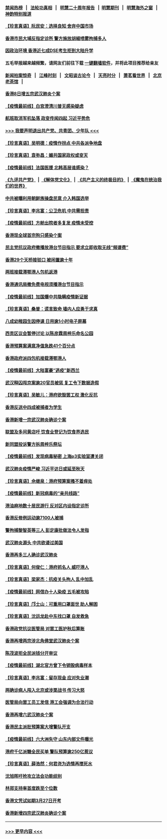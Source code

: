 #### [禁闻热榜](热点新闻.md?=0)  &nbsp;&nbsp;|&nbsp;&nbsp; [法轮功真相](https://github.com/gfw-breaker/truth/blob/master/README.md?=0) &nbsp;&nbsp;|&nbsp;&nbsp; [明慧二十周年报告](https://github.com/gfw-breaker/mh-reports/blob/master/README.md?=0) &nbsp;&nbsp;|&nbsp;&nbsp;[明慧期刊](https://github.com/gfw-breaker/mh-qikan) &nbsp;&nbsp;|&nbsp;&nbsp; [明慧海外之窗](https://github.com/gfw-breaker/mh-news/blob/master/README.md?=0) &nbsp;&nbsp;|&nbsp;&nbsp; [神韵特别报道](https://github.com/gfw-breaker/mh-news/blob/master/shenyun.md?=0)
#### [【珍言真语】阮民安：选择良知 舍弃中国市场](../pages/nsc415/n11927705.md?t=03100332) 
#### [香港市民大埔反指定诊所 警方施放胡椒喷雾拘捕多人](../pages/nsc415/n11925774.md?t=03100332) 
#### [因政治环境 香港近七成DSE考生拒到大陆升学](../pages/nsc415/n11925759.md?t=03100332) 
#### 五毛举报越来越频繁，请网友们前往下载 [一键翻墙软件](https://github.com/gfw-breaker/ssr-accounts)，并将此项目推荐给亲友
#### [新闻拍案惊奇](https://github.com/gfw-breaker/banned-news/blob/master/pages/link4.md) &nbsp;&nbsp;|&nbsp;&nbsp; [江峰时刻](https://github.com/gfw-breaker/banned-news/blob/master/pages/link4.md) &nbsp;&nbsp;|&nbsp;&nbsp; [文昭谈古论今](https://github.com/gfw-breaker/banned-news/blob/master/pages/link4.md) &nbsp;&nbsp;|&nbsp;&nbsp; [天亮时分](https://github.com/gfw-breaker/banned-news/blob/master/pages/link4.md) &nbsp;&nbsp;|&nbsp;&nbsp; [萧茗看世界](https://github.com/gfw-breaker/banned-news/blob/master/pages/link4.md) &nbsp;&nbsp;|&nbsp;&nbsp; [北京老茶馆](https://github.com/gfw-breaker/banned-news/blob/master/pages/link4.md) &nbsp;&nbsp;|&nbsp;&nbsp; 
#### [香港8日增五宗武汉肺炎个案](../pages/nsc415/n11925736.md?t=03100332) 
#### [【疫情最前线】白宫澄清川普无感染疑虑](../pages/nsc415/n11925567.md?t=03100332) 
#### [航班取消军机坠落 政变传闻四起 习近平势危](../pages/nsc415/n11925467.md?t=03100332) 
#### [>>> 我要声明退出共产党、共青团、少年队 <<<](https://github.com/begood0513/goodnews/blob/master/quit/letter.md) 
#### [【珍言真语】吴明德：疫情作拐点 中共各派争地盘](../pages/nsc415/n11925299.md?t=03100332) 
#### [【珍言真语】袁弥昌：媚共国家政权或变天](../pages/nsc415/n11923199.md?t=03100332) 
#### [【疫情最前线】法国医援 北韩高层谁感染？](../pages/nsc415/n11920850.md?t=03100332) 
#### [《九评共产党》](https://github.com/begood0513/9ping.md/blob/master/README.md) &nbsp;|&nbsp; [《解体党文化》](../../../../jtdwh.md/blob/master/README.md)  &nbsp;|&nbsp; [《共产主义的终极目的》](../../../../gczydzjmd.md/blob/master/README.md) &nbsp;|&nbsp; [《魔鬼在统治我们的世界》](../../../../mgztzwmdsj.md/blob/master/README.md) 
#### [中共被曝利用朝鲜族操盘民意 介入韩国选举](../pages/nsc415/n11921006.md?t=03100332) 
#### [【珍言真语】李兆富：公卫危机 中共需担责](../pages/nsc415/n11920422.md?t=03100332) 
#### [【疫情最前线】方舱出院者多复发 疫情未受控](../pages/nsc415/n11918637.md?t=03100332) 
#### [香港现全球首宗狗只感染个案](../pages/nsc415/n11918710.md?t=03100332) 
#### [民主党抗议政府撤播放港台节目指示 要求立即收取无线“频谱费”](../pages/nsc415/n11918681.md?t=03100332) 
#### [香港29个天桥接驳口 被闲置逾十年](../pages/nsc415/n11918654.md?t=03100332) 
#### [两班接载滞鄂港人包机返港](../pages/nsc415/n11915855.md?t=03100332) 
#### [香港通讯局撤免费电视须播港台节目指示](../pages/nsc415/n11915831.md?t=03100332) 
#### [【疫情最前线】加国爆中共隐瞒疫情新证据](../pages/nsc415/n11915482.md?t=03100332) 
#### [【珍言真语】桑普：谎言致命 墙内人应勇于求真](../pages/nsc415/n11915169.md?t=03100332) 
#### [八成幼稚园生因停课 日用逾1小时电子屏幕](../pages/nsc415/n11913263.md?t=03100332) 
#### [西贡区议会暂停讨论 以陈彦霖周梓乐命名公园](../pages/nsc415/n11913248.md?t=03100332) 
#### [香港预算案满意净值急跌41个百分点](../pages/nsc415/n11913236.md?t=03100332) 
#### [香港政府派四包机接载滞鄂港人](../pages/nsc415/n11913211.md?t=03100332) 
#### [【疫情最前线】大陆富豪“逃疫”新西兰](../pages/nsc415/n11913160.md?t=03100332) 
#### [武汉释囚闯京案逾20官员被惩 复工令下数据造假](../pages/nsc415/n11912743.md?t=03100332) 
#### [【珍言真语】吴敏儿：港府欲毁罢工权 激化反抗](../pages/nsc415/n11912457.md?t=03100332) 
#### [香港反送中四成被捕者为学生](../pages/nsc415/n11910730.md?t=03100332) 
#### [香港新增一宗武汉肺炎确诊个案](../pages/nsc415/n11910724.md?t=03100332) 
#### [联盟及多间黄店吁 饮食业登记为饮食界选民](../pages/nsc415/n11910718.md?t=03100332) 
#### [新同盟投诉警方拆周梓乐祭坛](../pages/nsc415/n11910707.md?t=03100332) 
#### [【疫情最前线】发现病毒秘密 上海p3实验室遭关闭](../pages/nsc415/n11910640.md?t=03100332) 
#### [武汉肺炎疫情严峻 习近平访日或延至秋天](../pages/nsc415/n11910570.md?t=03100332) 
#### [【珍言真语】佘继泉：港府预算案搔不着痒处](../pages/nsc415/n11910011.md?t=03100332) 
#### [【疫情最前线】新冠病毒的“亲共线路”](../pages/nsc415/n11907734.md?t=03100332) 
#### [港油麻地数十居民游行 反对区内设指定诊所](../pages/nsc415/n11907900.md?t=03100332) 
#### [香港反修例运动逾7100人被捕](../pages/nsc415/n11907922.md?t=03100332) 
#### [警拘捕黎智英等三人 彭定康批做法令人发指](../pages/nsc415/n11907905.md?t=03100332) 
#### [武汉肺炎源头 中共欲诿过美国](../pages/nsc415/n11907665.md?t=03100332) 
#### [香港再多三人确诊武汉肺炎](../pages/nsc415/n11907846.md?t=03100332) 
#### [【珍言真语】何俊仁：港府抓名人 威吓港人](../pages/nsc415/n11907561.md?t=03100332) 
#### [【珍言真语】梁家杰：抗疫关头拘人 乱中加乱](../pages/nsc415/n11907444.md?t=03100332) 
#### [【疫情最前线】网信办十人染疫 五毛被攻陷](../pages/nsc415/n11903757.md?t=03100332) 
#### [【珍言真语】邝士山：可重用口罩面世 助人解困](../pages/nsc415/n11903875.md?t=03100332) 
#### [【珍言真语】沈运龙赴中东找口罩 自发救急](../pages/nsc415/n11903291.md?t=03100332) 
#### [香港政党抗议医管局 对罢工医护秋后算账](../pages/nsc415/n11901746.md?t=03100332) 
#### [香港再增两宗涉北角佛堂武汉肺炎个案](../pages/nsc415/n11901737.md?t=03100332) 
#### [陈茂波拒全民派钱分开审议](../pages/nsc415/n11901672.md?t=03100332) 
#### [【疫情最前线】湖北官方曾下令销毁病毒样本](../pages/nsc415/n11901518.md?t=03100332) 
#### [【珍言真语】李兆富：留存现金 应对失业潮](../pages/nsc415/n11901448.md?t=03100332) 
#### [两确诊病人闯入北京或涉栗战书 传习大怒](../pages/nsc415/n11901180.md?t=03100332) 
#### [医管局向罢工员工发信 港工会强调为合法行动](../pages/nsc415/n11898870.md?t=03100332) 
#### [香港再增六武汉肺炎个案](../pages/nsc415/n11898843.md?t=03100332) 
#### [香港民主派批预算案大增警队开支](../pages/nsc415/n11898813.md?t=03100332) 
#### [【疫情最前线】六大洲失守 山东内部文件曝光](../pages/nsc415/n11898455.md?t=03100332) 
#### [港府千亿派糖全民买单 警队预算逾250亿惹议](../pages/nsc415/n11898608.md?t=03100332) 
#### [【珍言真语】薛浩然：何君尧为选情再搅死水](../pages/nsc415/n11898269.md?t=03100332) 
#### [沈旭晖吁抢攻立法会功能组别](../pages/nsc415/n11896084.md?t=03100332) 
#### [林郑支持率首度跌至个位数](../pages/nsc415/n11896058.md?t=03100332) 
#### [香港文凭试如期3月27日开考](../pages/nsc415/n11896055.md?t=03100332) 
#### [香港新增四宗武汉肺炎确诊个案](../pages/nsc415/n11896040.md?t=03100332) 

----
#### [ >>> 更早内容 <<< ](../indexes/nsc415-earlier.md)
